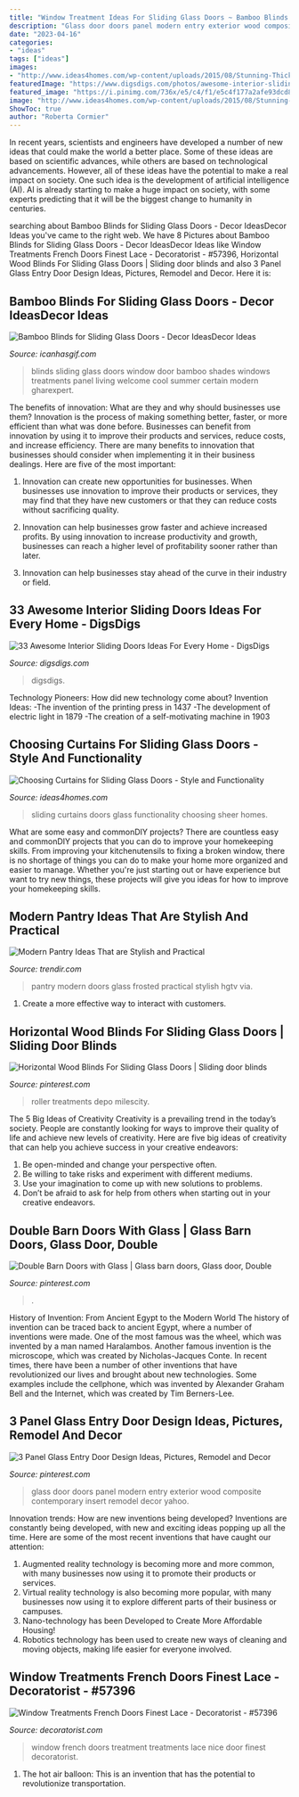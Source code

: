 ```yaml
---
title: "Window Treatment Ideas For Sliding Glass Doors ~ Bamboo Blinds For Sliding Glass Doors"
description: "Glass door doors panel modern entry exterior wood composite contemporary insert remodel decor yahoo"
date: "2023-04-16"
categories:
- "ideas"
tags: ["ideas"]
images:
- "http://www.ideas4homes.com/wp-content/uploads/2015/08/Stunning-Thick-Brown-and-Sheer-Curtains-for-Sliding-Glass-Doors-in-Sitting-Area-with-Oak-Table.jpg"
featuredImage: "https://www.digsdigs.com/photos/awesome-interior-sliding-doors-ideas-for-every-home-10.jpg"
featured_image: "https://i.pinimg.com/736x/e5/c4/f1/e5c4f177a2afe93dcd87de5b4f96ecaf.jpg"
image: "http://www.ideas4homes.com/wp-content/uploads/2015/08/Stunning-Thick-Brown-and-Sheer-Curtains-for-Sliding-Glass-Doors-in-Sitting-Area-with-Oak-Table.jpg"
ShowToc: true
author: "Roberta Cormier"
---
```



In recent years, scientists and engineers have developed a number of new ideas that could make the world a better place. Some of these ideas are based on scientific advances, while others are based on technological advancements. However, all of these ideas have the potential to make a real impact on society. One such idea is the development of artificial intelligence (AI). AI is already starting to make a huge impact on society, with some experts predicting that it will be the biggest change to humanity in centuries.

	

		
searching about Bamboo Blinds for Sliding Glass Doors - Decor IdeasDecor Ideas you've came to the right web. We have 8 Pictures about Bamboo Blinds for Sliding Glass Doors - Decor IdeasDecor Ideas like Window Treatments French Doors Finest Lace - Decoratorist - #57396, Horizontal Wood Blinds For Sliding Glass Doors | Sliding door blinds and also 3 Panel Glass Entry Door Design Ideas, Pictures, Remodel and Decor. Here it is:
		
    
## Bamboo Blinds For Sliding Glass Doors - Decor IdeasDecor Ideas

<img loading=lazy src="https://icanhasgif.com/wp-content/uploads/2016/01/Bamboo-Blinds-for-Sliding-Glass-Doors.jpg" onerror="this.onerror=null;this.src='https://tse4.mm.bing.net/th?id=OIP.lCn3da_-fP4TT-lFXuePHgHaHa&amp;pid=15.1';" alt="Bamboo Blinds for Sliding Glass Doors - Decor IdeasDecor Ideas">

_Source: icanhasgif.com_

>blinds sliding glass doors window door bamboo shades windows treatments panel living welcome cool summer certain modern gharexpert. 

	

The benefits of innovation: What are they and why should businesses use them?
Innovation is the process of making something better, faster, or more efficient than what was done before. Businesses can benefit from innovation by using it to improve their products and services, reduce costs, and increase efficiency. There are many benefits to innovation that businesses should consider when implementing it in their business dealings. Here are five of the most important: 
1. Innovation can create new opportunities for businesses. When businesses use innovation to improve their products or services, they may find that they have new customers or that they can reduce costs without sacrificing quality. 

2. Innovation can help businesses grow faster and achieve increased profits. By using innovation to increase productivity and growth, businesses can reach a higher level of profitability sooner rather than later. 

3. Innovation can help businesses stay ahead of the curve in their industry or field.

    
## 33 Awesome Interior Sliding Doors Ideas For Every Home - DigsDigs

<img loading=lazy src="https://www.digsdigs.com/photos/awesome-interior-sliding-doors-ideas-for-every-home-10.jpg" onerror="this.onerror=null;this.src='https://tse1.mm.bing.net/th?id=OIP.9uwzXFhRNerlob25hOwCgwHaKH&amp;pid=15.1';" alt="33 Awesome Interior Sliding Doors Ideas For Every Home - DigsDigs">

_Source: digsdigs.com_

>digsdigs. 

	

Technology Pioneers: How did new technology come about?
Invention Ideas: 
-The invention of the printing press in 1437 
-The development of electric light in 1879 
-The creation of a self-motivating machine in 1903

    
## Choosing Curtains For Sliding Glass Doors - Style And Functionality

<img loading=lazy src="http://www.ideas4homes.com/wp-content/uploads/2015/08/Stunning-Thick-Brown-and-Sheer-Curtains-for-Sliding-Glass-Doors-in-Sitting-Area-with-Oak-Table.jpg" onerror="this.onerror=null;this.src='https://tse2.mm.bing.net/th?id=OIP.Pj7xRD8qhCQqm1-Spap1OAHaJ4&amp;pid=15.1';" alt="Choosing Curtains for Sliding Glass Doors - Style and Functionality">

_Source: ideas4homes.com_

>sliding curtains doors glass functionality choosing sheer homes. 

	

What are some easy and commonDIY projects?
There are countless easy and commonDIY projects that you can do to improve your homekeeping skills. From improving your kitchenutensils to fixing a broken window, there is no shortage of things you can do to make your home more organized and easier to manage. Whether you're just starting out or have experience but want to try new things, these projects will give you ideas for how to improve your homekeeping skills.

    
## Modern Pantry Ideas That Are Stylish And Practical

<img loading=lazy src="https://cdn.trendir.com/wp-content/uploads/2016/10/Frosted-glass-pantry-doors-900x1199.jpeg" onerror="this.onerror=null;this.src='https://tse4.mm.bing.net/th?id=OIP.GzdMtU-eCIx1o57GR4dfNAHaJ3&amp;pid=15.1';" alt="Modern Pantry Ideas That are Stylish and Practical">

_Source: trendir.com_

>pantry modern doors glass frosted practical stylish hgtv via. 

	

1. Create a more effective way to interact with customers.

    
## Horizontal Wood Blinds For Sliding Glass Doors | Sliding Door Blinds

<img loading=lazy src="https://i.pinimg.com/736x/e5/c4/f1/e5c4f177a2afe93dcd87de5b4f96ecaf.jpg" onerror="this.onerror=null;this.src='https://tse1.mm.bing.net/th?id=OIP.A_hLorEi3eCQklaHcjJflQHaFj&amp;pid=15.1';" alt="Horizontal Wood Blinds For Sliding Glass Doors | Sliding door blinds">

_Source: pinterest.com_

>roller treatments depo milescity. 

	

The 5 Big Ideas of Creativity
Creativity is a prevailing trend in the today’s society. People are constantly looking for ways to improve their quality of life and achieve new levels of creativity. Here are five big ideas of creativity that can help you achieve success in your creative endeavors: 
1. Be open-minded and change your perspective often.
2. Be willing to take risks and experiment with different mediums.
3. Use your imagination to come up with new solutions to problems.
4. Don’t be afraid to ask for help from others when starting out in your creative endeavors.

    
## Double Barn Doors With Glass | Glass Barn Doors, Glass Door, Double

<img loading=lazy src="https://i.pinimg.com/736x/ee/1d/8f/ee1d8fcab66403c848c9e191637fd673.jpg" onerror="this.onerror=null;this.src='https://tse2.mm.bing.net/th?id=OIP.YzeaJodkDdJFHrrjlBP4HgHaJ3&amp;pid=15.1';" alt="Double Barn Doors with Glass | Glass barn doors, Glass door, Double">

_Source: pinterest.com_

>. 

	

History of Invention: From Ancient Egypt to the Modern World
The history of invention can be traced back to ancient Egypt, where a number of inventions were made. One of the most famous was the wheel, which was invented by a man named Haralambos. Another famous invention is the microscope, which was created by Nicholas-Jacques Conte. In recent times, there have been a number of other inventions that have revolutionized our lives and brought about new technologies. Some examples include the cellphone, which was invented by Alexander Graham Bell and the Internet, which was created by Tim Berners-Lee.

    
## 3 Panel Glass Entry Door Design Ideas, Pictures, Remodel And Decor

<img loading=lazy src="https://i.pinimg.com/736x/bc/aa/a4/bcaaa4fada5a5bde59e18b1c6bbe9cc6--pantry-doors-garage-doors.jpg" onerror="this.onerror=null;this.src='https://tse1.mm.bing.net/th?id=OIP.0eJ5DxoeL2Iqgx_hgf84PgAAAA&amp;pid=15.1';" alt="3 Panel Glass Entry Door Design Ideas, Pictures, Remodel and Decor">

_Source: pinterest.com_

>glass door doors panel modern entry exterior wood composite contemporary insert remodel decor yahoo. 

	

Innovation trends: How are new inventions being developed?
Inventions are constantly being developed, with new and exciting ideas popping up all the time. Here are some of the most recent inventions that have caught our attention:
1. Augmented reality technology is becoming more and more common, with many businesses now using it to promote their products or services.
2. Virtual reality technology is also becoming more popular, with many businesses now using it to explore different parts of their business or campuses.
3. Nano-technology has been Developed to Create More Affordable Housing!
4. Robotics technology has been used to create new ways of cleaning and moving objects, making life easier for everyone involved.

    
## Window Treatments French Doors Finest Lace - Decoratorist - #57396

<img loading=lazy src="https://i1.wp.com/cdn.decoratorist.com/wp-content/uploads/window-treatments-french-doors-finest-lace-563550.jpg?fit=1440%2C1920&amp;ssl=1" onerror="this.onerror=null;this.src='https://tse3.mm.bing.net/th?id=OIP.I9b4lRphiZerkRnLPMjYSAHaJ4&amp;pid=15.1';" alt="Window Treatments French Doors Finest Lace - Decoratorist - #57396">

_Source: decoratorist.com_

>window french doors treatment treatments lace nice door finest decoratorist. 

	

1. The hot air balloon: This is an invention that has the potential to revolutionize transportation.

